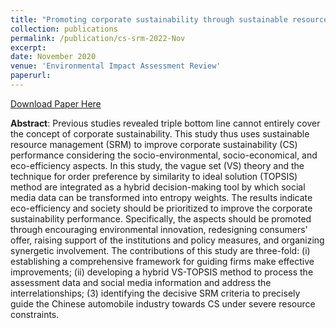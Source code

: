 ```yaml
---
title: "Promoting corporate sustainability through sustainable resource management: A hybrid decision-making approach incorporating social media data"
collection: publications
permalink: /publication/cs-srm-2022-Nov
excerpt: 
date: November 2020
venue: 'Environmental Impact Assessment Review'
paperurl: 
---
```

<a href='http://lixia1118.github.io/xialinov18.github.io/files/Promotingcorporatesustainability.pdf'>Download Paper Here</a>

**Abstract**: Previous studies revealed triple bottom line cannot entirely cover the concept of corporate sustainability. This
study thus uses sustainable resource management (SRM) to improve corporate sustainability (CS) performance
considering the socio-environmental, socio-economical, and eco-efficiency aspects. In this study, the vague set
(VS) theory and the technique for order preference by similarity to ideal solution (TOPSIS) method are integrated
as a hybrid decision-making tool by which social media data can be transformed into entropy weights.
The results indicate eco-efficiency and society should be prioritized to improve the corporate sustainability
performance. Specifically, the aspects should be promoted through encouraging environmental innovation, redesigning
consumers' offer, raising support of the institutions and policy measures, and organizing synergetic
involvement. The contributions of this study are three-fold: (i) establishing a comprehensive framework for
guiding firms make effective improvements; (ii) developing a hybrid VS-TOPSIS method to process the assessment
data and social media information and address the interrelationships; (3) identifying the decisive SRM
criteria to precisely guide the Chinese automobile industry towards CS under severe resource constraints.

